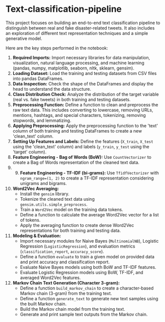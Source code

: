 # Text-classification-pipeline
This project focuses on building an end-to-end text classification pipeline to distinguish between real and fake disaster-related tweets. It also includes an exploration of different text representation techniques and a simple generative model.

Here are the key steps performed in the notebook:

1.  **Required Imports:** Import necessary libraries for data manipulation, visualization, natural language processing, and machine learning (pandas, numpy, matplotlib, seaborn, nltk, sklearn, gensim).
2.  **Loading Dataset:** Load the training and testing datasets from CSV files into pandas DataFrames.
3.  **Data Inspection:** Check the shape of the DataFrames and display the head to understand the data structure.
4.  **Class Distribution Check:** Analyze the distribution of the target variable (real vs. fake tweets) in both training and testing datasets.
5.  **Preprocessing Function:** Define a function to clean and preprocess the raw text data. This includes converting to lowercase, removing URLs, mentions, hashtags, and special characters, tokenizing, removing stopwords, and lemmatizing.
6.  **Applying Preprocessing:** Apply the preprocessing function to the 'text' column of both training and testing DataFrames to create a new 'clean_text' column.
7.  **Setting Up Features and Labels:** Define the features (`X_train`, `X_test` using the 'clean_text' column) and labels (`y_train`, `y_test` using the 'target' column).
8.  **Feature Engineering - Bag of Words (BoW):** Use `CountVectorizer` to create a Bag of Words representation of the cleaned text data.
9.  9.  **Feature Engineering - TF-IDF (bi-grams):** Use `TfidfVectorizer` with `ngram_range=(1, 2)` to create a TF-IDF representation considering unigrams and bigrams.
10. **Word2Vec Averaging:**
    *   Install the `gensim` library.
    *   Tokenize the cleaned text data using `gensim.utils.simple_preprocess`.
    *   Train a `Word2Vec` model on the training data tokens.
    *   Define a function to calculate the average Word2Vec vector for a list of tokens.
    *   Apply the averaging function to create dense Word2Vec representations for both training and testing data.
11. **Modeling & Evaluation:**
    *   Import necessary modules for Naive Bayes (`MultinomialNB`), Logistic Regression (`LogisticRegression`), and evaluation metrics (`classification_report`, `accuracy_score`).
    *   Define a function `evaluate` to train a given model on provided data and print accuracy and classification report.
    *   Evaluate Naive Bayes models using both BoW and TF-IDF features.
    *   Evaluate Logistic Regression models using BoW, TF-IDF, and averaged Word2Vec features.
12. **Markov Chain Text Generation (Character 3-gram):**
    *   Define a function `build_markov_chain` to create a character-based Markov chain (3-gram) from the training text.
    *   Define a function `generate_text` to generate new text samples using the built Markov chain.
    *   Build the Markov chain model from the training text.
    *   Generate and print sample text outputs from the Markov chain.

